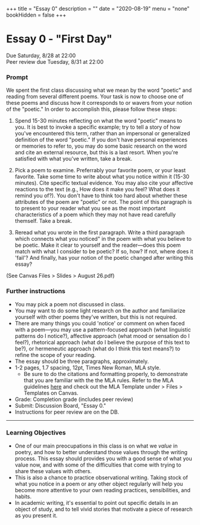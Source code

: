 +++
title = "Essay 0"
description = ""
date = "2020-08-19"
menu = "none"
bookHidden = false
+++

<div class="essay">

# Essay 0 - "First Day"

Due Saturday, 8/28 at 22:00  
Peer review due Tuesday, 8/31 at 22:00

### Prompt
We spent the first class discussing what we mean by the word "poetic" and reading from several different poems. Your task is now to choose one of these poems and discuss how it corresponds to or wavers from your notion of the "poetic." In order to accomplish this, please follow these steps:

1. Spend 15-30 minutes reflecting on what the word "poetic" means to you. It is best to invoke a specific example; try to tell a story of how you've encountered this term, rather than an impersonal or generalized definition of the word "poetic." If you don't have personal experiences or memories to refer to, you may do some basic research on the word and cite an external resource, but this is a last resort. When you're satisfied with what you've written, take a break.

2. Pick a poem to examine. Preferrably your favorite poem, or your least favorite. Take some time to write about what you notice within it (15-30 minutes). Cite specific textual evidence. You may also cite your affective reactions to the text (e.g., How does it make you feel? What does it remind you of?). You don't have to think too hard about whether these attributes of the poem are "poetic" or not. The point of this paragraph is to present to your reader what you see as the most important characteristics of a poem which they may not have read carefully themself. Take a break.

3. Reread what you wrote in the first paragraph. Write a third paragraph which connects what you noticed" in the poem with what you believe to be poetic. Make it clear to yourself and the reader—does this poem match with what I consider to be poetic? If so, how? If not, where does it 'fail'? And finally, has your notion of the poetic changed after writing this essay?


(See Canvas Files > Slides > August 26.pdf)


### Further instructions

* You may pick a poem not discussed in class.
* You may want to do some light research on the author and familiarize yourself with other poems they've written, but this is not required.
* There are many things you could 'notice' or comment on when faced with a poem—you may use a pattern-focused approach (what linguistic patterns do I notice?), affective approach (what mood or sensation do I feel?), rhetorical approach (what do I believe the purpose of this text to be?), or hermeneutic approach (what do I think this text means?) to refine the scope of your reading.
* The essay should be three paragraphs, approximately.
* 1-2 pages, 1.7 spacing, 12pt, Times New Roman, MLA style.
   * Be sure to do the citations and formatting properly, to demonstrate that you are familiar with the the MLA rules. Refer to the MLA guidelines [here](https://owl.purdue.edu/owl/research_and_citation/mla_style/mla_formatting_and_style_guide/mla_formatting_and_style_guide.html) and check out the MLA Template under > Files > Templates on Canvas.
* Grade: Completion grade (includes peer review)
* Submit: Discussion Board, "Essay 0."
* Instructions for peer review are on the DB.

<hr>

### Learning Objectives
* One of our main preocupations in this class is on what we *value* in poetry, and how to better understand those values through the writing process. This essay should provides you with a good sense of what you value now, and with some of the difficulties that come with trying to share these values with others.
* This is also a chance to practice observational writing. Taking stock of what you notice in a poem or any other object regularly will help you become more attentive to your own reading practices, sensibilities, and habits.
* In academic writing, it's essential to point out specific details in an object of study, and to tell vivid stories that motivate a piece of research as you present it.

</div>

